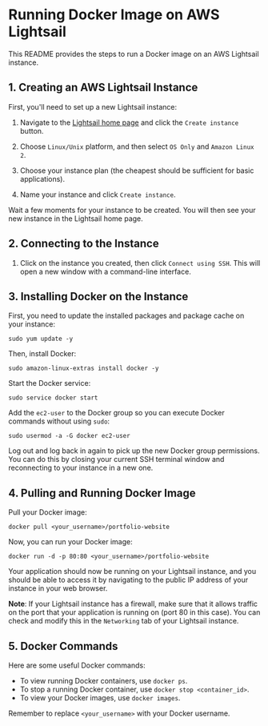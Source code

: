 # Running Docker Image on AWS Lightsail

This README provides the steps to run a Docker image on an AWS Lightsail instance.

## 1. Creating an AWS Lightsail Instance

First, you'll need to set up a new Lightsail instance:

1. Navigate to the [Lightsail home page](https://aws.amazon.com/lightsail/) and click the `Create instance` button.
2. Choose `Linux/Unix` platform, and then select `OS Only` and `Amazon Linux 2`.
3. Choose your instance plan (the cheapest should be sufficient for basic applications).

4. Name your instance and click `Create instance`.

Wait a few moments for your instance to be created. You will then see your new instance in the Lightsail home page.

## 2. Connecting to the Instance

1. Click on the instance you created, then click `Connect using SSH`. This will open a new window with a command-line interface.

## 3. Installing Docker on the Instance

First, you need to update the installed packages and package cache on your instance:

```
sudo yum update -y
```

Then, install Docker:

```
sudo amazon-linux-extras install docker -y
```

Start the Docker service:

```
sudo service docker start
```

Add the `ec2-user` to the Docker group so you can execute Docker commands without using `sudo`:

```
sudo usermod -a -G docker ec2-user
```

Log out and log back in again to pick up the new Docker group permissions. You can do this by closing your current SSH terminal window and reconnecting to your instance in a new one.

## 4. Pulling and Running Docker Image

Pull your Docker image:

```
docker pull <your_username>/portfolio-website
```

Now, you can run your Docker image:

```
docker run -d -p 80:80 <your_username>/portfolio-website
```

Your application should now be running on your Lightsail instance, and you should be able to access it by navigating to the public IP address of your instance in your web browser.

**Note**: If your Lightsail instance has a firewall, make sure that it allows traffic on the port that your application is running on (port 80 in this case). You can check and modify this in the `Networking` tab of your Lightsail instance.

## 5. Docker Commands

Here are some useful Docker commands:

- To view running Docker containers, use `docker ps`.
- To stop a running Docker container, use `docker stop <container_id>`.
- To view your Docker images, use `docker images`.

Remember to replace `<your_username>` with your Docker username.
